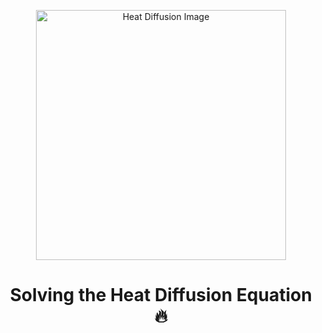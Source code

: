 <p align="center">
  <img src="https://raw.githubusercontent.com/georgi901/numerical-heat-diffusion/main/image.png" alt="Heat Diffusion Image" width="400"/>
</p>

<h1 align="center">Solving the Heat Diffusion Equation 🔥</h1>
